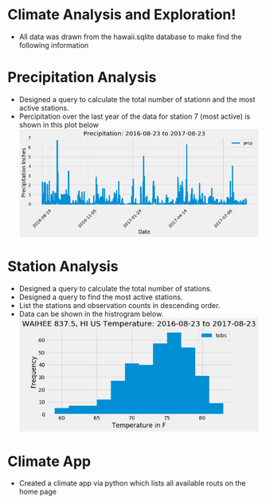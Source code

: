 # Climate Analysis and Exploration!
-  All data was drawn from the hawaii.sqlite database to make find the following information

# Precipitation Analysis
- Designed a query to calculate the total number of stationn and the most active stations.
- Percipitation over the last year of the data for station 7 (most active) is shown in this plot below
![prcp](Percipitation-2016-To-2017.png)


# Station Analysis
- Designed a query to calculate the total number of stations.
- Designed a query to find the most active stations.
- List the stations and observation counts in descending order.
- Data can be shown in the histrogram below. 
![temp](Station7-Temperature.png)

# Climate App
- Created a climate app via python which lists all available routs on the home page
